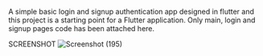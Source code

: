 A simple basic login and signup authentication app designed in flutter and this project is a starting point for a Flutter application.
Only main, login and signup pages code has been attached here.

SCREENSHOT
![Screenshot (195)](https://user-images.githubusercontent.com/86198133/197047421-93630383-0f9d-4d60-b6c1-e26a1f76cc4a.png)

